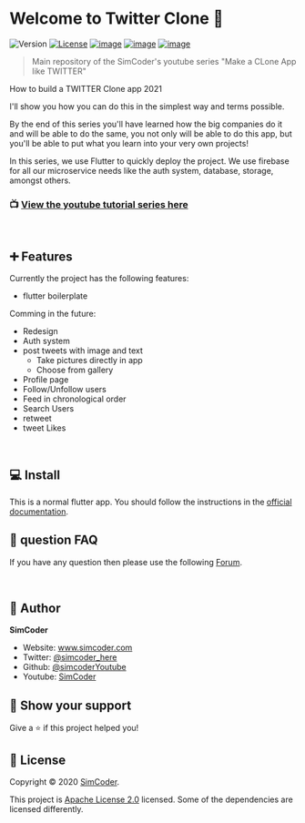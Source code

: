 # Welcome to Twitter Clone 👋
![Version](https://img.shields.io/badge/version-0.1-blue.svg?cacheSeconds=2592000)
[![License](https://img.shields.io/badge/License-Apache%202.0-blue.svg)](https://opensource.org/licenses/Apache-2.0)
[![image](https://img.shields.io/badge/Twitter-1DA1F2?style=for-the-badge&logo=twitter&logoColor=white)](https://twitter.com/simcoder_here)
[![image](https://img.shields.io/badge/Instagram-E4405F?style=for-the-badge&logo=instagram&logoColor=white)](https://www.instagram.com/simcoder_here/)
[![image](https://img.shields.io/badge/YouTube-FF0000?style=for-the-badge&logo=youtube&logoColor=white)](https://www.youtube.com/channel/UCQ5xY26cw5Noh6poIE-VBog)



> Main repository of the SimCoder's youtube series &#34;Make a CLone App like TWITTER&#34;

How to build a TWITTER Clone app 2021

I'll show you how you can do this in the simplest way and terms possible.

By the end of this series you'll have learned how the big companies do it and will be able to do the same, you not only will be able to do this app, but you'll be able to put what you learn into your very own projects!

In this series, we use Flutter to quickly deploy the project. We use firebase for all our microservice needs like the auth system, database, storage, amongst others.


### 📺 [**View the youtube tutorial series here**](https://www.youtube.com/watch?v=Pye5uM8t7OE&list=PLxabZQCAe5fho-YnN8255N1vpoqUJ-RmB)

<br>

## ➕ Features

Currently the project has the following features:
  * flutter boilerplate
    

Comming in the future:
  * Redesign
  * Auth system 
  * post tweets with image and text
    * Take pictures directly in app
    * Choose from gallery
  * Profile page
  * Follow/Unfollow users
  * Feed in chronological order
  * Search Users
  * retweet
  * tweet Likes
<br>

## 💻 Install

This is a normal flutter app. You should follow the instructions in the [official documentation](https://flutter.io/docs/get-started/install).

## 💙  question FAQ

If you have any question then please use the following [Forum](https://www.simcoder.com/forum/twitter/).

<br>

## 👤 Author

**SimCoder**

* Website: www.simcoder.com
* Twitter: [@simcoder\_here](https://twitter.com/simcoder\_here)
* Github: [@simcoderYoutube](https://github.com/simcoderYoutube)
* Youtube: [SimCoder](https://www.youtube.com/channel/UCQ5xY26cw5Noh6poIE-VBog)

## 🌟 Show your support


Give a ⭐️ if this project helped you!


## 📝 License

Copyright © 2020 [SimCoder](https://github.com/simcoderYoutube).

This project is [Apache License 2.0](https://github.com/SimCoderYoutube/InstagramClone/blob/master/LICENSE) licensed. Some of the dependencies are licensed differently.
